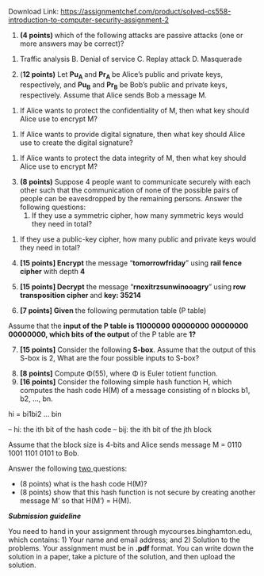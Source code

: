 Download Link: https://assignmentchef.com/product/solved-cs558-introduction-to-computer-security-assignment-2
<br>
<ol>

 <li><strong>(4 points) </strong>which of the following attacks are passive attacks (one or more answers may be correct)?</li>

</ol>




<ol>

 <li>  Traffic analysis          B. Denial of service          C. Replay attack        D. Masquerade</li>

</ol>




<ol start="2">

 <li>(<strong>12 points)</strong> Let <strong>Pu<sub>A</sub> </strong>and <strong>Pr<sub>A</sub> </strong>be Alice’s public and private keys, respectively, and <strong>Pu<sub>B</sub></strong> and <strong>Pr<sub>B</sub></strong> be Bob’s public and private keys, respectively. Assume that Alice sends Bob a message M.</li>

</ol>

<strong> </strong>

<ol>

 <li>If Alice wants to protect the confidentiality of M, then what key should Alice use to encrypt M?</li>

</ol>




<ol>

 <li>If Alice wants to provide digital signature, then what key should Alice use to create the digital signature?</li>

</ol>




<ol>

 <li>If Alice wants to protect the data integrity of M, then what key should Alice use to encrypt M?</li>

</ol>

<strong> </strong>

<ol start="3">

 <li><strong>(8 points)</strong> Suppose 4 people want to communicate securely with each other such that the communication of none of the possible pairs of people can be eavesdropped by the remaining persons. Answer the following questions:

  <ol>

   <li>If they use a symmetric cipher, how many symmetric keys would they need in total?</li>

  </ol></li>

</ol>




<ol>

 <li>If they use a public-key cipher, how many public and private keys would they need in total?</li>

</ol>




<ol start="4">

 <li><strong>[15 points] </strong><strong>Encrypt</strong> the message “<strong>tomorrowfriday</strong>” using <strong>rail fence cipher</strong> with depth <strong>4</strong></li>

</ol>




<ol start="5">

 <li><strong>[15 points] Decrypt</strong> the message “<strong>rnoxitrzsunwinooagry</strong>” using<strong> row transposition cipher </strong>and <strong>key: 35214</strong></li>

</ol>

<strong> </strong>

<ol start="6">

 <li><strong>[7 points] Given </strong>the following permutation table (P table)</li>

</ol>




Assume that the <strong>input of the P table is 11000000 00000000 00000000 00000000, which bits of the output </strong>of the P table are <strong>1?</strong>

<strong> </strong>

<ol start="7">

 <li><strong>[15 points]</strong> Consider the following <strong>S-box</strong>. Assume that the output of this S-box is 2, What are the four possible inputs to S-box?</li>

</ol>




<ol start="8">

 <li><strong>[8 points]</strong> Compute Φ(55), where Φ is Euler totient function.</li>

 <li><strong>[16 points]</strong> Consider the following simple hash function H, which computes the hash code H(M) of a message consisting of n blocks b1, b2, …, bn.</li>

</ol>

hi = bi1bi2 …  bin

–     hi: the ith bit of the hash code – bij: the ith bit of the jth block

Assume that the block size is 4-bits and Alice sends message M = 0110 1001 1101 0101 to Bob.

Answer the following <u>two </u>questions:

<ul>

 <li>(8 points) what is the hash code H(M)?</li>

 <li>(8 points) show that this hash function is not secure by creating another message M’ so that H(M’) = H(M).</li>

</ul>

<strong> </strong>




<strong><em>Submission guideline</em></strong>

You need to hand in your assignment through mycourses.binghamton.edu, which contains: 1) Your name and email address; and 2) Solution to the problems. Your assignment must be in <strong>.pdf </strong>format. You can write down the solution in a paper, take a picture of the solution, and then upload the solution.






